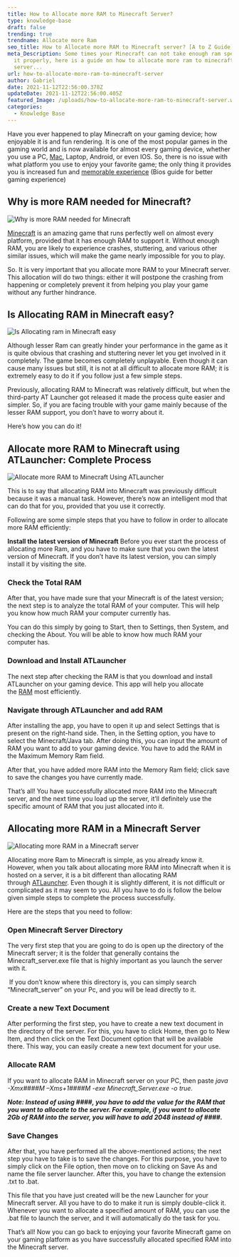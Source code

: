 ```yaml
---
title: How to Allocate more RAM to Minecraft Server?
type: knowledge-base
draft: false
trending: true
trendname: Allocate more Ram
seo_title: How to Allocate more RAM to Minecraft server? [A to Z Guide]
meta_Description: Some times your Minecraft can not take enough ram speed to run
  it properly, here is a guide on how to allocate more ram to minecraft
  server...
url: how-to-allocate-more-ram-to-minecraft-server
author: Gabriel
date: 2021-11-12T22:56:00.378Z
updateDate: 2021-11-12T22:56:00.405Z
featured_Image: /uploads/how-to-allocate-more-ram-to-minecraft-server.webp
categories:
  - Knowledge Base
---
```

Have you ever happened to play Minecraft on your gaming device; how enjoyable it is and fun rendering. It is one of the most popular games in the gaming world and is now available for almost every gaming device, whether you use a PC, [Mac](https://www.apple.com/mac/), Laptop, Android, or even IOS. So, there is no issue with what platform you use to enjoy your favorite game; the only thing it provides you is increased fun and [memorable experience](https://gamingtechies.com/best-bios-setting/) (Bios guide for better gaming experience)

## Why is more RAM needed for Minecraft? 

![Why is more RAM needed for Minecraft](/uploads/why-is-more-ram-needed-for-minecraft.webp "Why is more RAM needed for Minecraft")

[Minecraft](https://www.minecraft.net/) is an amazing game that runs perfectly well on almost every platform, provided that it has enough RAM to support it. Without enough RAM, you are likely to experience crashes, stuttering, and various other similar issues, which will make the game nearly impossible for you to play. 

So. It is very important that you allocate more RAM to your Minecraft server. This allocation will do two things: either it will postpone the crashing from happening or completely prevent it from helping you play your game without any further hindrance. 

## Is Allocating RAM in Minecraft easy?

![Is Allocating ram in Minecraft easy](/uploads/is-allocating-ram-in-minecraft-easy.webp "Is Allocating ram in Minecraft easy")

Although lesser Ram can greatly hinder your performance in the game as it is quite obvious that crashing and stuttering never let you get involved in it completely. The game becomes completely unplayable. Even though it can cause many issues but still, it is not at all difficult to allocate more RAM; it is extremely easy to do it if you follow just a few simple steps. 

Previously, allocating RAM to Minecraft was relatively difficult, but when the third-party AT Launcher got released it made the process quite easier and simpler. So, if you are facing trouble with your game mainly because of the lesser RAM support, you don’t have to worry about it. 

Here’s how you can do it! 

## Allocate more RAM to Minecraft using ATLauncher: Complete Process 

![Allocate more RAM to Minecraft Using ATLauncher](/uploads/is-allocating-ram-in-minecraft-easy.webp "Allocate more RAM to Minecraft Using ATLauncher")

This is to say that allocating RAM into Minecraft was previously difficult because it was a manual task. However, there’s now an intelligent mod that can do that for you, provided that you use it correctly. 

Following are some simple steps that you have to follow in order to allocate more RAM efficiently: 

**Install the latest version of Minecraft** Before you ever start the process of allocating more Ram, and you have to make sure that you own the latest version of Minecraft. If you don’t have its latest version, you can simply install it by visiting the site. 

### Check the Total RAM 

After that, you have made sure that your Minecraft is of the latest version; the next step is to analyze the total RAM of your computer. This will help you know how much RAM your computer currently has.

You can do this simply by going to Start, then to Settings, then System, and checking the About. You will be able to know how much RAM your computer has.

### Download and Install ATLauncher 

The next step after checking the RAM is that you download and install ATLauncher on your gaming device. This app will help you allocate the [RAM](https://en.wikipedia.org/wiki/Random-access_memory) most efficiently. 

### Navigate through ATLauncher and add RAM 

After installing the app, you have to open it up and select Settings that is present on the right-hand side. Then, in the Setting option, you have to select the Minecraft/Java tab. After doing this, you can input the amount of RAM you want to add to your gaming device. You have to add the RAM in the Maximum Memory Ram field. 

After that, you have added more RAM into the Memory Ram field; click save to save the changes you have currently made.

That’s all! You have successfully allocated more RAM into the Minecraft server, and the next time you load up the server, it’ll definitely use the specific amount of RAM that you just allocated into it.

## Allocating more RAM in a Minecraft Server

![Allocating more RAM in a Minecraft server](/uploads/allocate-more-ram-in-a-minecraft-server.webp "Allocating more RAM in a Minecraft server")

Allocating more Ram to Minecraft is simple, as you already know it. However, when you talk about allocating more RAM into Minecraft when it is hosted on a server, it is a bit different than allocating RAM through [ATLauncher](https://atlauncher.com/). Even though it is slightly different, it is not difficult or complicated as it may seem to you. All you have to do is follow the below given simple steps to complete the process successfully. 

Here are the steps that you need to follow: 

### Open Minecraft Server Directory

The very first step that you are going to do is open up the directory of the Minecraft server; it is the folder that generally contains the Minecraft_server.exe file that is highly important as you launch the server with it. 

 If you don’t know where this directory is, you can simply search “Minecraft_server” on your Pc, and you will be lead directly to it. 

### Create a new Text Document 

After performing the first step, you have to create a new text document in the directory of the server. For this, you have to click Home, then go to New Item, and then click on the Text Document option that will be available there. This way, you can easily create a new text document for your use. 

### Allocate RAM 

If you want to allocate RAM in Minecraft server on your PC, then paste *java -Xmx####M –Xms+1####M -exe Minecraft_Server.exe -o true.*

***Note: Instead of using ####, you have to add the value for the RAM that you want to allocate to the server. For example, if you want to allocate 2Gb of RAM into the server, you will have to add 2048 instead of ####.***

### Save Changes 

After that, you have performed all the above-mentioned actions; the next step you have to take is to save the changes. For this purpose, you have to simply click on the File option, then move on to clicking on Save As and name the file server launcher. After this, you have to change the extension .txt to .bat. 

This file that you have just created will be the new Launcher for your Minecraft server. All you have to do to make it run is simply double-click it. Whenever you want to allocate a specified amount of RAM, you can use the .bat file to launch the server, and it will automatically do the task for you. 

That’s all! Now you can go back to enjoying your favorite Minecraft game on your gaming platform as you have successfully allocated specified RAM into the Minecraft server.